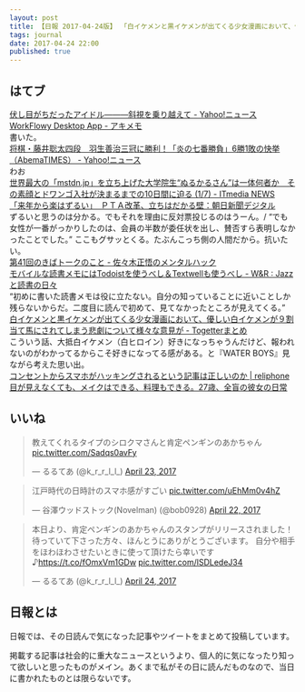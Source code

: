 ```yaml
---
layout: post
title: 【日報 2017-04-24版】 「白イケメンと黒イケメンが出てくる少女漫画において、優しい白イケメンが９割当て馬にされてしまう悲劇について」他
tags: journal
date: 2017-04-24 22:00
published: true
---
```



## はてブ

<div class="news"><a href="https://news.yahoo.co.jp/feature/588" target="_blank">伏し目がちだったアイドル―――斜視を乗り越えて - Yahoo!ニュース</a>
<div class="newscomme"></div>
</div>

<div class="news"><a href="https://akio6o6.github.io/blog/2017/04/24/130000" target="_blank">WorkFlowy Desktop App - アキメモ</a>
<div class="newscomme">書いた。</div>
</div>

<div class="news"><a href="https://headlines.yahoo.co.jp/hl?a=20170423-00010017-abema-soci" target="_blank">将棋・藤井聡太四段　羽生善治三冠に勝利！「炎の七番勝負」6勝1敗の快挙 （AbemaTIMES） - Yahoo!ニュース</a>
<div class="newscomme">わお</div>
</div>

<div class="news"><a href="http://www.itmedia.co.jp/news/articles/1704/24/news045.html" target="_blank">世界最大の「mstdn.jp」を立ち上げた大学院生“ぬるかるさん”は一体何者か　その素顔とドワンゴ入社が決まるまでの10日間に迫る (1/7) - ITmedia NEWS</a>
<div class="newscomme"></div>
</div>

<div class="news"><a href="http://www.asahi.com/articles/ASK4P5WDYK4PUEHF00P.html" target="_blank">「来年から楽はずるい」　ＰＴＡ改革、立ちはだかる壁：朝日新聞デジタル</a>
<div class="newscomme">ずるいと思うのは分かる。でもそれを理由に反対票投じるのはうーん。/ “でも女性が一番がっかりしたのは、会員の半数が委任状を出し、賛否すら表明しなかったことでした。” ここもグサッとくる。たぶんこっち側の人間だから。抗いたい。</div>
</div>

<div class="news"><a href="http://nokiba.hatenablog.jp/entry/2017/04/24/200852" target="_blank">第41回のきばトークのこと - 佐々木正悟のメンタルハック</a>
<div class="newscomme"></div>
</div>

<div class="news"><a href="http://d.hatena.ne.jp/wineroses/20170424/p1" target="_blank">モバイルな読書メモにはTodoistを使うべし＆Textwellも使うべし - W&R : Jazzと読書の日々</a>
<div class="newscomme">“初めに書いた読書メモは役に立たない。自分の知っていることに近いことしか残らないからだ。二度目に読んで初めて、見てなかったところが見えてくる。”</div>
</div>

<div class="news"><a href="https://togetter.com/li/1103613" target="_blank">白イケメンと黒イケメンが出てくる少女漫画において、優しい白イケメンが９割当て馬にされてしまう悲劇について様々な意見が - Togetterまとめ</a>
<div class="newscomme">こういう話、大抵白イケメン（白ヒロイン）好きになっちゃうんだけど、報われないのがわかってるからこそ好きになってる感がある。と『WATER BOYS』見ながら考えた思い出。</div>
</div>

<div class="news"><a href="http://reliphone.jp/post-11929/" target="_blank">コンセントからスマホがハッキングされるという記事は正しいのか | reliphone</a>
<div class="newscomme"></div>
</div>

<div class="news"><a href="https://www.buzzfeed.com/harunayamazaki/ishida-yukari" target="_blank">目が見えなくても、メイクはできる、料理もできる。27歳、全盲の彼女の日常</a>
<div class="newscomme"></div>
</div>


## いいね

 <blockquote class="twitter-tweet"><p lang="ja" dir="ltr">教えてくれるタイプのシロクマさんと肯定ペンギンのあかちゃん <a href="https://t.co/Sadqs0avFy">pic.twitter.com/Sadqs0avFy</a></p>&mdash; るるてあ (@k_r_r_l_l_) <a href="https://twitter.com/k_r_r_l_l_/status/856136248825597953">April 23, 2017</a></blockquote>
<script async src="//platform.twitter.com/widgets.js" charset="utf-8"></script> 
 
 
<blockquote class="twitter-tweet"><p lang="ja" dir="ltr">江戸時代の日時計のスマホ感がすごい <a href="https://t.co/uEhMm0v4hZ">pic.twitter.com/uEhMm0v4hZ</a></p>&mdash; 谷澤ウッドストック(Novelman) (@bob0928) <a href="https://twitter.com/bob0928/status/855741818142547969">April 22, 2017</a></blockquote>
<script async src="//platform.twitter.com/widgets.js" charset="utf-8"></script> 
 
 
<blockquote class="twitter-tweet"><p lang="ja" dir="ltr">本日より、肯定ペンギンのあかちゃんのスタンプがリリースされました！ 
待っていて下さった方々、ほんとうにありがとうございます。 
自分や相手をほわほわさせたいときに使って頂けたら幸いです♪<a href="https://t.co/fOmxVm1GDw">https://t.co/fOmxVm1GDw</a> <a href="https://t.co/lSDLedeJ34">pic.twitter.com/lSDLedeJ34</a></p>&mdash; るるてあ (@k_r_r_l_l_) <a href="https://twitter.com/k_r_r_l_l_/status/856439341320515584">April 24, 2017</a></blockquote>
<script async src="//platform.twitter.com/widgets.js" charset="utf-8"></script> 
 

## 日報とは

日報では、その日読んで気になった記事やツイートをまとめて投稿しています。

掲載する記事は社会的に重大なニュースというより、個人的に気になったり知って欲しいと思ったものがメイン。あくまで私がその日に読んだものなので、当日に書かれたものとは限らないです。